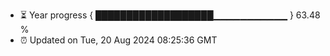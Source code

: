 - ⏳ Year progress { ███████████████████▁▁▁▁▁▁▁▁▁▁▁ } 63.48 %
- ⏰ Updated on Tue, 20 Aug 2024 08:25:36 GMT

